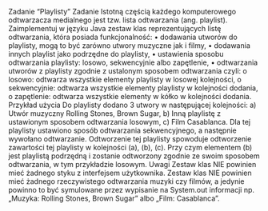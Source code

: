 Zadanie “Playlisty”
Zadanie
Istotną częścią każdego komputerowego odtwarzacza medialnego jest tzw. lista odtwarzania (ang. playlist). Zaimplementuj w języku Java zestaw klas reprezentujących listę odtwarzania, która posiada funkcjonalność:
• dodawania utworów do playlisty, mogą to być zarówno utwory muzyczne jak i filmy,
• dodawania innych playlist jako podrzędne do playlisty,
• ustawienia sposobu odtwarzania playlisty: losowo, sekwencyjnie albo zapętlenie,
• odtwarzania utworów z playlisty zgodnie z ustalonym sposobem odtwarzania czyli:
o losowo: odtwarza wszystkie elementy playlisty w losowej kolejności,
o sekwencyjnie: odtwarza wszystkie elementy playlisty w kolejności dodania,
o zapętlenie: odtwarza wszystkie elementy w kółko w kolejności dodania.
Przykład użycia
Do playlisty dodano 3 utwory w następującej kolejności:
a) Utwór muzyczny Rolling Stones, Brown Sugar,
b) Inną playlistę z ustawionym sposobem odtwarzania losowym,
c) Film Casablanca. Dla tej playlisty ustawiono sposób odtwarzania sekwencyjnego, a następnie wywołano odtwarzanie.
Odtworzenie tej playlisty spowoduje odtworzenie zawartości tej playlisty w kolejności (a), (b), (c). Przy czym elementem (b) jest playlistą podrzędną i zostanie odtworzony zgodnie ze swoim sposobem odtwarzania, w tym przykładzie losowym.
Uwagi
Zestaw klas NIE powinien mieć żadnego styku z interfejsem użytkownika.
Zestaw klas NIE powinien mieć żadnego rzeczywistego odtwarzania muzyki czy filmów, a jedynie powinno to być symulowane przez wypisanie na System.out informacji np. „Muzyka: Rolling Stones, Brown Sugar” albo „Film: Casablanca”.
